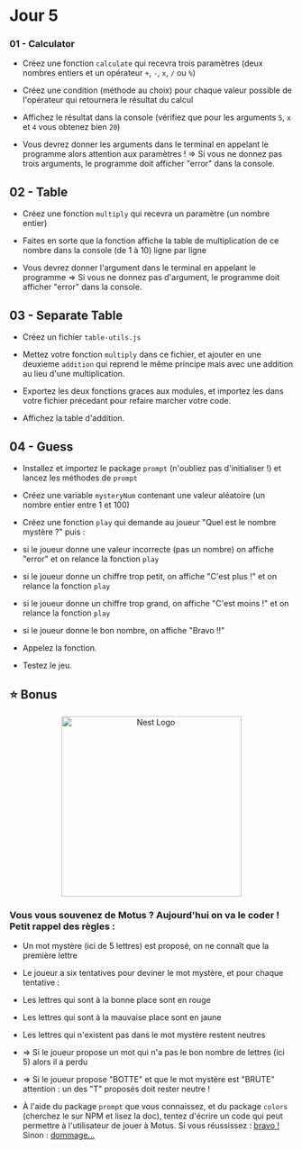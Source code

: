 # Jour 5

### 01 - Calculator

- Créez une fonction `calculate` qui recevra trois paramètres (deux nombres entiers et un opérateur `+`, `-`, `x`, `/` ou `%`)

- Créez une condition (méthode au choix) pour chaque valeur possible de l'opérateur qui retournera le résultat du calcul
- Affichez le résultat dans la console (vérifiez que pour les arguments `5`, `x` et `4` vous obtenez bien `20`)

- Vous devrez donner les arguments dans le terminal en appelant le programme alors attention aux paramètres !
  ⇒ Si vous ne donnez pas trois arguments, le programme doit afficher "error" dans la console.

## 02 - Table

- Créez une fonction `multiply` qui recevra un paramètre (un nombre entier)

- Faites en sorte que la fonction affiche la table de multiplication de ce nombre dans la console (de 1 à 10) ligne par ligne

- Vous devrez donner l'argument dans le terminal en appelant le programme
  ⇒ Si vous ne donnez pas d'argument, le programme doit afficher "error" dans la console.

## 03 - Separate Table

- Créez un fichier `table-utils.js`

- Mettez votre fonction `multiply` dans ce fichier, et ajouter en une deuxieme `addition` qui reprend le même principe mais avec une addition au lieu d'une multiplication.

- Exportez les deux fonctions graces aux modules, et importez les dans votre fichier précedant pour refaire marcher votre code.

- Affichez la table d'addition.

## 04 - Guess

- Installez et importez le package `prompt` (n'oubliez pas d'initialiser !) et lancez les méthodes de `prompt`

- Créez une variable `mysteryNum` contenant une valeur aléatoire (un nombre entier entre 1 et 100)

- Créez une fonction `play` qui demande au joueur "Quel est le nombre mystère ?" puis :
- si le joueur donne une valeur incorrecte (pas un nombre) on affiche "error" et on relance la fonction `play`

- si le joueur donne un chiffre trop petit, on affiche "C'est plus !" et on relance la fonction `play`

- si le joueur donne un chiffre trop grand, on affiche "C'est moins !" et on relance la fonction `play`

- si le joueur donne le bon nombre, on affiche "Bravo !!"

- Appelez la fonction.

- Testez le jeu.

## ⭐ Bonus

<p align="center">
  <img src="https://www.notion.so/image/https%3A%2F%2Fs3-us-west-2.amazonaws.com%2Fsecure.notion-static.com%2Fb7c4ff9f-892d-46cd-9546-4cb7735792f4%2Fdownload_(1).png?table=block&id=db6c6957-7f1f-4ee1-b95f-9963276bf19a&spaceId=65362e66-3041-4a6a-b7d0-0a9b18daad29&width=1060&userId=115135c6-5bc7-4787-8584-9c0c6d9b1390&cache=v2" width="320" alt="Nest Logo" />
</p>

### Vous vous souvenez de **Motus** ? Aujourd'hui on va le coder ! Petit rappel des règles :

- Un mot mystère (ici de 5 lettres) est proposé, on ne connaît que la première lettre

- Le joueur a six tentatives pour deviner le mot mystère, et pour chaque tentative :

- Les lettres qui sont à la bonne place sont en rouge

- Les lettres qui sont à la mauvaise place sont en jaune

- Les lettres qui n'existent pas dans le mot mystère restent neutres

- ⇒ Si le joueur propose un mot qui n'a pas le bon nombre de lettres (ici 5) alors il a perdu

- ⇒ Si le joueur propose "BOTTE" et que le mot mystère est "BRUTE" attention : un des "T" proposés doit rester neutre !

- À l'aide du package `prompt` que vous connaissez, et du package `colors` (cherchez le sur NPM et lisez la doc), tentez d'écrire un code qui peut permettre à l'utilisateur de jouer à Motus. Si vous réussissez : [bravo !](https://youtu.be/Kz4-Z-s5R9o) Sinon : [dommage...](https://youtu.be/y_sG_lPgMvk)
